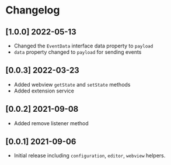 # Changelog

## [1.0.0] 2022-05-13

- Changed the `EventData` interface data property to `payload`
- `data` property changed to `payload` for sending events

## [0.0.3] 2022-03-23

- Added webview `getState` and `setState` methods
- Added extension service

## [0.0.2] 2021-09-08

- Added remove listener method

## [0.0.1] 2021-09-06

- Initial release including `configuration`, `editor`, `webview` helpers.